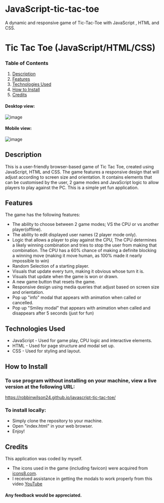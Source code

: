 # JavaScript-tic-tac-toe
A dynamic and responsive game of Tic-Tac-Toe with JavaScript , HTML and CSS. 

# Tic Tac Toe (JavaScript/HTML/CSS)

### Table of Contents

1. [Description](#program-description)
2. [Features](#features)
3. [Technologies Used](#technologies)
4. [How to Install](#how-to-install)
5. [Credits](#credits)

#### Desktop view:
![image](https://github.com/robbinwilson24/javascript-tic-tac-toe/assets/123034061/36e16e8a-e095-488d-86f5-986d1039273e)


#### Mobile view:
![image](https://github.com/robbinwilson24/javascript-tic-tac-toe/assets/123034061/e79bd42b-db64-4e60-8bb9-588ea8a0ca8a)



## Description <a name="program-description"></a>
This is a user-friendly browser-based game of Tic Tac Toe, created using JavaScript, HTML and CSS. 
The game features a responsive design that will adjust according to screen size and orientation. 
It contains elements that can be customised by the user, 2 game modes and JavaScript logic to allow players to play against the PC. 
This is a simple yet fun application. 



## Features <a name="features"></a>
The game has the following features:
- The ability to choose between 2 game modes; VS the CPU or vs another player(offline).
- The ability to edit displayed user names (2 player mode only).
- Logic that allows a player to play against the CPU, The CPU determines a likely winning combination and tries to stop the user from making that combination. The CPU has a 60% chance of making a definite blocking a winning move (making it move human, as 100% made it nearly impossible to win)
- Random Selection of a starting player. 
- Visuals that update every turn, making it obvious whose turn it is.
- Visuals that update when the game is won or drawn. 
- A new game button that resets the game. 
- Responsive design using media queries that adjust based on screen size and orientation. 
- Pop up "info" modal that appears with animation when called or cancelled. 
- Pop up "Smiley modal" that appears with animation when called and disappears after 5 seconds (just for fun) 



## Technologies Used <a name="technologies"></a>
- JavaScript - Used for game play, CPU logic and interactive elements. 
- HTML - Used for page structure and modal set up. 
- CSS - Used for styling and layout. 


## How to Install <a name="how-to-install"></a>

### To use program without installing on your machine, view a live version at the following URL:
https://robbinwilson24.github.io/javascript-tic-tac-toe/

### To install locally:
- Simply clone the repository to your machine. 
- Open "index.html" in your web browser. 
- Enjoy! 


## Credits <a name="credits"></a>
This application was coded by myself. 

- The icons used in the game (including favicon) were acquired from [icons8.com](https://icons8.com/).
- I received assistance in getting the modals to work properly from this video [YouTube](https://www.youtube.com/watch?v=uUCpopjPZdI)


#### Any feedback would be appreciated.
